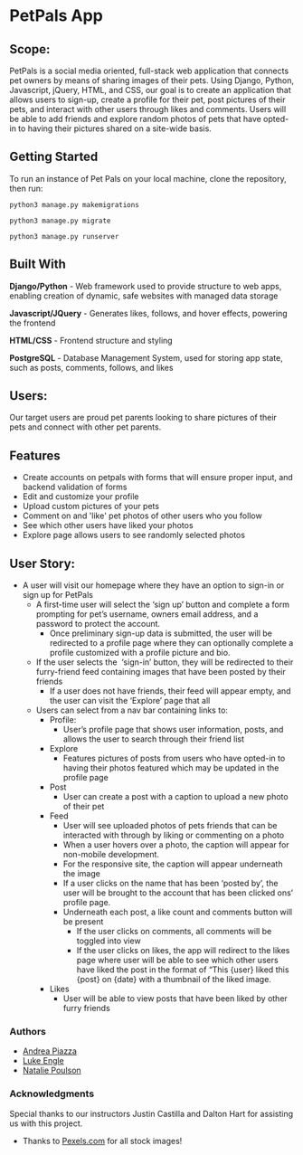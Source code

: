 # PetPals App

## Scope:
PetPals is a social media oriented, full-stack web application that connects pet owners by means of sharing images of their pets. Using Django, Python, Javascript, jQuery, HTML, and CSS, our goal is to create an application that allows users to sign-up, create a profile for their pet, post pictures of their pets, and interact with other users through likes and comments. Users will be able to add friends and explore random photos of pets that have opted-in to having their pictures shared on a site-wide basis. 

## Getting Started
To run an instance of Pet Pals on your local machine, clone the repository, then run:

`python3 manage.py makemigrations`

`python3 manage.py migrate`

`python3 manage.py runserver`

## Built With
**Django/Python** - Web framework used to provide structure to web apps, enabling creation of dynamic, safe websites with managed data storage

**Javascript/JQuery** - Generates likes, follows, and hover effects, powering the frontend

**HTML/CSS** - Frontend structure and styling

**PostgreSQL** - Database Management System, used for storing app state, such as posts, comments, follows, and likes

## Users:
 Our target users are proud pet parents looking to share pictures of their pets and connect with other pet parents. 

## Features
* Create accounts on petpals with forms that will ensure proper input, and backend validation of forms
* Edit and customize your profile
* Upload custom pictures of your pets
* Comment on and 'like' pet photos of other users who you follow
* See which other users have liked your photos
* Explore page allows users to see randomly selected photos


## User Story: 

* A user will visit our homepage where they have an option to sign-in or sign up for PetPals 
    * A first-time user will select the ‘sign up’ button and complete a form prompting for pet’s username, owners email address, and a password to protect the account.
        * Once preliminary sign-up data is submitted, the user will be redirected to a profile page where they can optionally complete a profile customized with a profile picture and bio.
    * If the user selects the  ‘sign-in’ button, they will be redirected to their furry-friend feed containing images that have been posted by their friends
        * If a user does not have friends, their feed will appear empty, and the user can visit the ‘Explore’ page that all
    * Users can select from a nav bar containing links to:  
        * Profile: 
            * User’s profile page that shows user information, posts, and allows the user to search through their friend list
        * Explore
            * Features pictures of posts from users who have opted-in to having their photos featured which may be updated in the profile page
        * Post
            * User can create a post with a caption to upload a new photo of their pet
        * Feed
            * User will see uploaded photos of pets friends that can be interacted with through by liking or commenting on a photo
            * When a user hovers over a photo, the caption will appear for non-mobile development. 
            * For the responsive site, the caption will appear underneath the image
            * If a user clicks on the name that has been ‘posted by’, the user will be brought to the account that has been clicked ons’ profile page.
            * Underneath each post, a like count and comments button will be present
                * If the user clicks on comments, all comments will be toggled into view
                * If the user clicks on likes, the app will redirect to the likes page where user will be able to see which other users have liked the post in the format of “This {user} liked this {post} on {date} with a thumbnail of the liked image. 
        * Likes
            * User will be able to view posts that have been liked by other furry friends 


### Authors
* [Andrea Piazza](https://github.com/aza024)
* [Luke Engle](https://github.com/Cyrusluke925)
* [Natalie Poulson](https://github.com/natalie-poulson)

### Acknowledgments
Special thanks to our instructors Justin Castilla and Dalton Hart for assisting us with this project. 
* Thanks to [Pexels.com](https://www.pexels.com) for all stock images!


